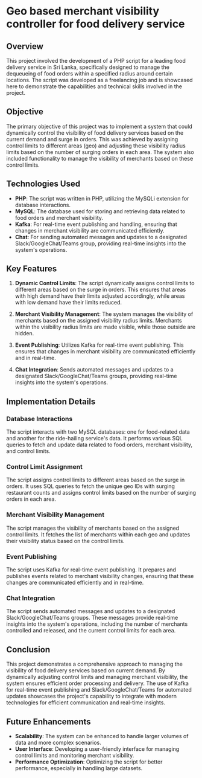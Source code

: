 # Geo based merchant visibility controller for food delivery service

## Overview

This project involved the development of a PHP script for a leading food delivery service in Sri Lanka, specifically designed to manage the dequeueing of food orders within a specified radius around certain locations. The script was developed as a freelancing job and is showcased here to demonstrate the capabilities and technical skills involved in the project.

## Objective

The primary objective of this project was to implement a system that could dynamically control the visibility of food delivery services based on the current demand and surge in orders. This was achieved by assigning control limits to different areas (geo) and adjusting these visibility radius limits based on the number of surging orders in each area. The system also included functionality to manage the visibility of merchants based on these control limits.

## Technologies Used

- **PHP**: The script was written in PHP, utilizing the MySQLi extension for database interactions.
- **MySQL**: The database used for storing and retrieving data related to food orders and merchant visibility.
- **Kafka**: For real-time event publishing and handling, ensuring that changes in merchant visibility are communicated efficiently.
- **Chat**: For sending automated messages and updates to a designated Slack/GoogleChat/Teams group, providing real-time insights into the system's operations.

## Key Features

1. **Dynamic Control Limits**: The script dynamically assigns control limits to different areas based on the surge in orders. This ensures that areas with high demand have their limits adjusted accordingly, while areas with low demand have their limits reduced.

2. **Merchant Visibility Management**: The system manages the visibility of merchants based on the assigned visibility radius limits. Merchants within the visibility radius limits are made visible, while those outside are hidden.

3. **Event Publishing**: Utilizes Kafka for real-time event publishing. This ensures that changes in merchant visibility are communicated efficiently and in real-time.

4. **Chat Integration**: Sends automated messages and updates to a designated Slack/GoogleChat/Teams groups, providing real-time insights into the system's operations.

## Implementation Details

### Database Interactions

The script interacts with two MySQL databases: one for food-related data  and another for the ride-hailing service's data. It performs various SQL queries to fetch and update data related to food orders, merchant visibility, and control limits.

### Control Limit Assignment

The script assigns control limits to different areas based on the surge in orders. It uses SQL queries to fetch the unique geo IDs with surging restaurant counts and assigns control limits based on the number of surging orders in each area.

### Merchant Visibility Management

The script manages the visibility of merchants based on the assigned control limits. It fetches the list of merchants within each geo and updates their visibility status based on the control limits.

### Event Publishing

The script uses Kafka for real-time event publishing. It prepares and publishes events related to merchant visibility changes, ensuring that these changes are communicated efficiently and in real-time.

### Chat Integration

The script sends automated messages and updates to a designated Slack/GoogleChat/Teams groups. These messages provide real-time insights into the system's operations, including the number of merchants controlled and released, and the current control limits for each area.

## Conclusion

This project demonstrates a comprehensive approach to managing the visibility of food delivery services based on current demand. By dynamically adjusting control limits and managing merchant visibility, the system ensures efficient order processing and delivery. The use of Kafka for real-time event publishing and Slack/GoogleChat/Teams for automated updates showcases the project's capability to integrate with modern technologies for efficient communication and real-time insights.

## Future Enhancements

- **Scalability**: The system can be enhanced to handle larger volumes of data and more complex scenarios.
- **User Interface**: Developing a user-friendly interface for managing control limits and monitoring merchant visibility.
- **Performance Optimization**: Optimizing the script for better performance, especially in handling large datasets.
